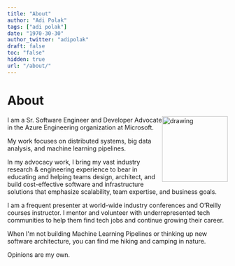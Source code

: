 ```yaml
---
title: "About"
author: "Adi Polak"
tags: ["adi polak"]
date: "1970-30-30"
author_twitter: "adipolak"
draft: false
toc: "false"
hidden: true
url: "/about/"
---
```


# About

<img style="float: right;width:150px;" src="https://databricks.com/wp-content/uploads/2020/11/Adi-Polak.jpg;" alt="drawing">



I am a Sr. Software Engineer and Developer Advocate in the Azure Engineering organization at Microsoft.

My work focuses on distributed systems, big data analysis, and machine learning pipelines.

In my advocacy work, I bring my vast industry research & engineering experience to bear in educating and helping teams design, architect, and build cost-effective software and infrastructure solutions that emphasize scalability, team expertise, and business goals.

I am a frequent presenter at world-wide industry conferences and O’Reilly courses instructor.
I mentor and volunteer with underrepresented tech communities to help them find tech jobs and continue growing their career.

When I'm not building Machine Learning Pipelines or thinking up new software architecture,
you can find me hiking and camping in nature.

Opinions are my own.

